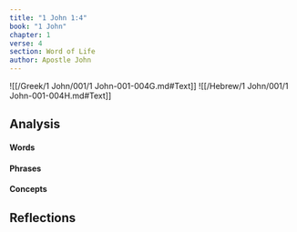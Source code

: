 ```yaml
---
title: "1 John 1:4"
book: "1 John"
chapter: 1
verse: 4
section: Word of Life
author: Apostle John
---
```

![[/Greek/1 John/001/1 John-001-004G.md#Text]]
![[/Hebrew/1 John/001/1 John-001-004H.md#Text]]

## Analysis

#### Words

#### Phrases

#### Concepts

## Reflections
